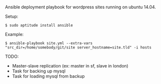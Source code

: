 Ansible deployment playbook for wordpress sites running on ubuntu 14.04.

Setup:
```
$ sudo aptitude install ansible
```

Example:
```
$ ansible-playbook site.yml --extra-vars "src_dir=/home/somebody/git/site server_hostname=site.tld" -i hosts
```

TODO:
* Master-slave replication (ex: master in sf, slave in london)
* Task for backing up mysql
* Task for loading mysql from backup
